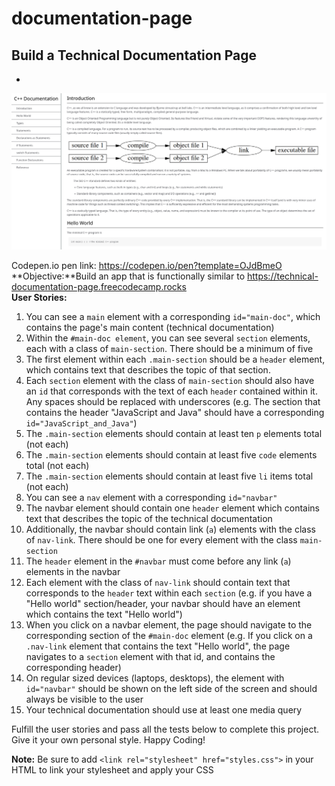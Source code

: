 # documentation-page

## Build a Technical Documentation Page
-

<img src="./Screenshot 2023-12-01 at 03-50-31 C Documentation.png" alt="screenshot of website"/>

Codepen.io pen link: https://codepen.io/pen?template=OJdBmeO
**Objective:**Build an app that is functionally similar to https://technical-documentation-page.freecodecamp.rocks
<br>
**User Stories:**<br>

1. You can see a ```main``` element with a corresponding ```id="main-doc"```, which contains the page's main content (technical documentation)
2. Within the ```#main-doc element```, you can see several ```section``` elements, each with a class of ```main-section```. There should be a minimum of five
3. The first element within each ```.main-section``` should be a ```header``` element, which contains text that describes the topic of that section.
4. Each ```section``` element with the class of ```main-section``` should also have an ```id``` that corresponds with the text of each ```header``` contained within it. Any spaces should be replaced with underscores (e.g. The section that contains the header "JavaScript and Java" should have a corresponding ```id="JavaScript_and_Java"```)
5. The ```.main-section``` elements should contain at least ten ```p``` elements total (not each)
6. The ```.main-section``` elements should contain at least five ```code``` elements total (not each)
7. The ```.main-section``` elements should contain at least five ```li``` items total (not each)
8. You can see a ```nav``` element with a corresponding ```id="navbar"```
9. The navbar element should contain one ```header``` element which contains text that describes the topic of the technical documentation
10. Additionally, the navbar should contain link (```a```) elements with the class of ```nav-link```. There should be one for every element with the class ```main-section```
11. The ```header``` element in the ```#navbar``` must come before any link (```a```) elements in the navbar
12. Each element with the class of ```nav-link``` should contain text that corresponds to the ```header``` text within each ```section``` (e.g. if you have a "Hello world" section/header, your navbar should have an element which contains the text "Hello world")
13. When you click on a navbar element, the page should navigate to the corresponding section of the ```#main-doc``` element (e.g. If you click on a ```.nav-link``` element that contains the text "Hello world", the page navigates to a ```section``` element with that id, and contains the corresponding header)
14. On regular sized devices (laptops, desktops), the element with ```id="navbar"``` should be shown on the left side of the screen and should always be visible to the user
15. Your technical documentation should use at least one media query

Fulfill the user stories and pass all the tests below to complete this project. Give it your own personal style. Happy Coding!

**Note:** Be sure to add ```<link rel="stylesheet" href="styles.css">``` in your HTML to link your stylesheet and apply your CSS


